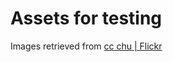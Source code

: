 # Assets for testing

Images retrieved from [cc chu | Flickr](https://www.flickr.com/photos/132337733@N07/with/18847292132)
